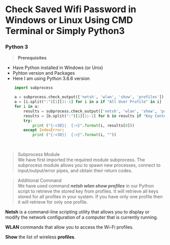 # Check Saved Wifi Password in Windows or Linux Using CMD Terminal or Simply Python3

### Python 3

> **Prerequisites**<br>
* Have Python installed in Windows (or Unix)
* Pyhton version and Packages
* Here I am using Python 3.6.6 version<br>

```py
    import subprocess

    a = subprocess.check_output(['netsh', 'wlan', 'show', 'profiles']).decode('utf-8').split('\n')
    a = [i.split(":")[1][1:-1] for i in a if "All User Profile" in i]
    for i in a:
        results = subprocess.check_output(['netsh', 'wlan', 'show', 'profile', i, 'key=clear']).decode('utf-8').split('\n')
        results = [b.split(":")[1][1:-1] for b in results if "Key Content" in b]
        try:
            print ("{:<30}|  {:<}".format(i, results[0]))
        except IndexError:
            print ("{:<30}|  {:<}".format(i, ""))
```
<br>

> Subprocess Module<br>
We have first imported the required module subprocess. The subprocess module allows you to spawn new processes, connect to input/output/error pipes, and obtain their return codes.<br>

> Additional Command<br>
We have used command ***netsh wlan show profiles*** in our Python script to retrieve the stored key from profiles. It will retrieve all keys stored for all profiles in your system. If you have only one profile then it will retrieve for only one profile.

**Netsh** is a command-line scripting utility that allows you to display or modify the network configuration of a computer that is currently running.

**WLAN** commands that allow you to access the Wi-Fi profiles.

**Show** the list of wireless **profiles**.<br>
